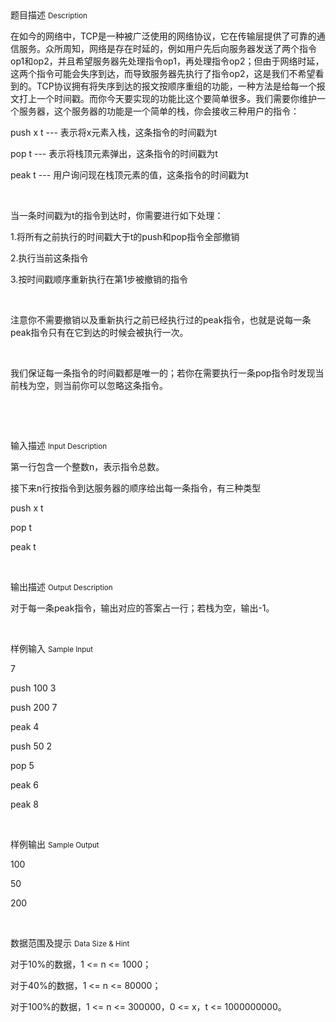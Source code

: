 <div class="panel panel-default">
<div class="area-title">
<span>
题目描述
<small>Description</small>
</span></div>
<div class="panel-body">

<p><span style="">在如今的网络中，</span>TCP<span style="">是一种被广泛使用的网络协议，它在传输层提供了可靠的通信服务。众所周知，网络是存在时延的，例如用户先后向服务器发送了两个指令</span>op1<span style="">和</span>op2<span style="">，并且希望服务器先处理指令</span>op1<span style="">，再处理指令</span>op2<span style="">；但由于网络时延，这两个指令可能会失序到达，而导致服务器先执行了指令</span>op2<span style="">，这是我们不希望看到的。</span>TCP<span style="">协议拥有将失序到达的报文按顺序重组的功能，一种方法是给每一个报文打上一个时间戳。而你今天要实现的功能比这个要简单很多。我们需要你维护一个服务器，这个服务器的功能是一个简单的栈，你会接收三种用户的指令：</span></p><p>push x t --- <span style="">表示将</span>x<span style="">元素入栈，这条指令的时间戳为</span>t</p><p>pop t --- <span style="">表示将栈顶元素弹出，这条指令的时间戳为</span>t</p><p>peak t --- <span style="">用户询问现在栈顶元素的值，这条指令的时间戳为</span>t</p><p> </p><p><span style="">当一条时间戳为</span>t<span style="">的指令到达时，你需要进行如下处理：</span></p><p>1.<span style="">将所有之前执行的时间戳大于</span>t<span style="">的</span>push<span style="">和</span>pop<span style="">指令全部撤销</span></p><p>2.<span style="">执行当前这条指令</span></p><p>3.<span style="">按时间戳顺序重新执行在第</span>1<span style="">步被撤销的指令</span></p><p> </p><p><span style="">注意你不需要撤销以及重新执行之前已经执行过的</span>peak<span style="">指令，也就是说每一条</span>peak<span style="">指令只有在它到达的时候会被执行一次。</span></p><p> </p><p><span style="">我们保证每一条指令的时间戳都是唯一的；若你在需要执行一条</span>pop<span style="">指令时发现当前栈为空，则当前你可以忽略这条指令。</span></p><p> </p><p><br></p>

</div>
</div>

<div class="panel panel-default">
<div class="area-title">
<span>
输入描述
<small>Input Description</small>
</span></div>
<div class="panel-body">
<p><span style="">第一行包含一个整数</span>n<span style="">，表示指令总数。</span></p><p><span style="">接下来</span>n<span style="">行按指令到达服务器的顺序给出每一条指令，有三种类型</span></p><p>push x t</p><p>pop t</p><p>peak t</p><p><br></p>

</div>
</div>
<div  class="panel panel-default">
<div class="area-title">
<span>
输出描述
<small>Output Description</small>
</span></div>
<div class="panel-body">

<p><span style="font-family:宋体">对于每一条</span>peak<span style="font-family:宋体">指令，输出对应的答案占一行；若栈为空，输出</span>-1<span style="font-family:宋体">。</span></p><p><br/></p>

</div>
</div>


<div class="panel panel-default">
<div class="area-title">
<span>
样例输入
<small>Sample Input</small>
</span></div>
<div class="panel-body">
<p>7</p><p>push 100 3</p><p>push 200 7</p><p>peak 4</p><p>push 50 2</p><p>pop 5</p><p>peak 6</p><p>peak 8</p><p><br></p>

</div>
</div>

<div class="panel panel-default">
<div class="area-title">
<span>
样例输出
<small>Sample Output</small>
</span></div>
<div class="panel-body">
<p>100</p><p>50</p><p>200</p><p><br></p>

</div>
</div>

<div class="panel panel-default">
<div class="area-title">
<span>
数据范围及提示
<small>Data Size & Hint</small>
</span></div>
<div class="panel-body">
<p><span style="">对于</span>10%<span style="">的数据，</span>1 &lt;= n &lt;= 1000<span style="">；</span></p><p><span style="">对于</span>40%<span style="">的数据，</span>1 &lt;= n &lt;= 80000<span style="">；</span></p><p><span style="">对于</span>100%<span style="">的数据，</span>1 &lt;= n &lt;= 300000<span style="">，</span>0 &lt;= x<span style="">，</span>t &lt;= 1000000000<span style="">。</span></p><p><br></p>
</div>
</div>